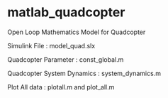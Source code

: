 # matlab_quadcopter
Open Loop Mathematics Model for Quadcopter

Simulink File : model_quad.slx

Quadcopter Parameter : const_global.m

Quadcopter System Dynamics : system_dynamics.m

Plot All data : plotall.m and plot_all.m

